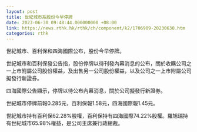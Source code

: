```yaml
---
layout: post
title: 世紀城市系股份今早停牌
date: 2023-06-30 09:48:44.000000000 +08:00
link: https://news.rthk.hk/rthk/ch/component/k2/1706909-20230630.htm
categories: rthk
---
```


世紀城市、百利保和四海國際公布，股份今早停牌。

世紀城市和百利保發公告指，股份停牌以待刊發內幕消息的公布，關於收購公司之一上市附屬公司股份權益，及出售另一公司股份權益，以及公司之一上市附屬公司擬發行新證券。

四海國際公告顯示，停牌以待公布內幕消息，關於公司擬發行新證券。

世紀城市停牌前報0.285元，百利保報1.58元，四海國際報1.45元。

世紀城市持有百利保62.28%股權，百利保持有四海國際74.22%股權。羅旭瑞持有世紀城市65.98%權益，是公司主席兼行政總裁。
